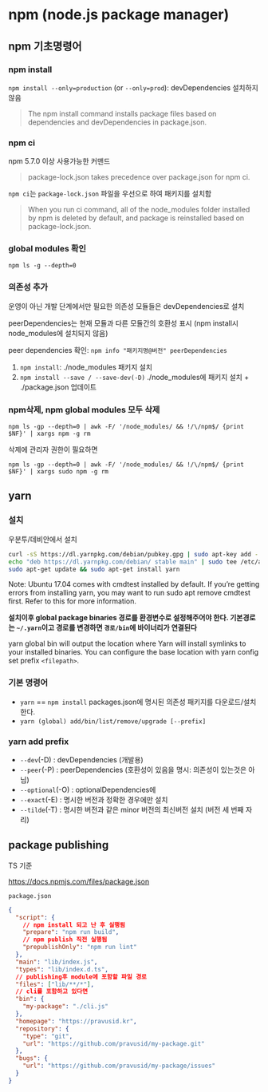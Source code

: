 # npm (node.js package manager)

## npm 기초명령어

### npm install

`npm install --only=production` (or `--only=prod`): devDependencies 설치하지 않음

> The npm install command installs package files based on dependencies and devDependencies in package.json.

### npm ci

npm 5.7.0 이상 사용가능한 커맨드

> package-lock.json takes precedence over package.json for npm ci.

`npm ci`는 `package-lock.json` 파일을 우선으로 하여 패키지를 설치함

> When you run ci command, all of the node_modules folder installed by npm is deleted by default, and package is reinstalled based on package-lock.json.

### global modules 확인

`npm ls -g --depth=0`

### 의존성 추가

운영이 아닌 개발 단계에서만 필요한 의존성 모듈들은 devDependencies로 설치

peerDependencies는 현재 모듈과 다른 모듈간의 호환성 표시 (npm install시 node_modules에 설치되지 않음)

peer dependencies 확인: `npm info "패키지명@버전" peerDependencies`

1. `npm install`: ./node_modules 패키지 설치
2. `npm install --save / --save-dev(-D)` ./node_modules에 패키지 설치 + ./package.json 업데이트

### npm삭제, npm global modules 모두 삭제

`npm ls -gp --depth=0 | awk -F/ '/node_modules/ && !/\/npm$/ {print $NF}' | xargs npm -g rm`

삭제에 관리자 권한이 필요하면

`npm ls -gp --depth=0 | awk -F/ '/node_modules/ && !/\/npm$/ {print $NF}' | xargs sudo npm -g rm`

## yarn

### 설치

우분투/데비안에서 설치

```sh
curl -sS https://dl.yarnpkg.com/debian/pubkey.gpg | sudo apt-key add -
echo "deb https://dl.yarnpkg.com/debian/ stable main" | sudo tee /etc/apt/sources.list.d/yarn.list
sudo apt-get update && sudo apt-get install yarn
```

Note: Ubuntu 17.04 comes with cmdtest installed by default. If you’re getting errors from installing yarn, you may want to run sudo apt remove cmdtest first. Refer to this for more information.

**설치이후 global package binaries 경로를 환경변수로 설정해주어야 한다. 기본경로는 `~/.yarn`이고 경로를 변경하면 `경로/bin`에 바이너리가 연결된다**

yarn global bin will output the location where Yarn will install symlinks to your installed binaries. You can configure the base location with yarn config set prefix `<filepath>`.

### 기본 명령어

- `yarn` == `npm install` packages.json에 명시된 의존성 패키지를 다운로드/설치 한다.
- `yarn (global) add/bin/list/remove/upgrade [--prefix]`

### yarn add prefix

- `--dev`(-D) : devDependencies (개발용)
- `--peer`(-P) : peerDependencies (호환성이 있음을 명시: 의존성이 있는것은 아님)
- `--optional`(-O) : optionalDependencies에
- `--exact`(-E) : 명시한 버전과 정확한 경우에만 설치
- `--tilde`(-T) : 명시한 버전과 같은 minor 버전의 최신버전 설치 (버전 세 번째 자리)

## package publishing

TS 기준

<https://docs.npmjs.com/files/package.json>

`package.json`

```json
{
  "script": {
    // npm install 되고 난 후 실행됨
    "prepare": "npm run build",
    // npm publish 직전 실행됨
    "prepublishOnly": "npm run lint"
  },
  "main": "lib/index.js",
  "types": "lib/index.d.ts",
  // publishing후 module에 포함할 파일 경로
  "files": ["lib/**/*"],
  // cli를 포함하고 있다면
  "bin": {
    "my-package": "./cli.js"
  },
  "homepage": "https://pravusid.kr",
  "repository": {
    "type": "git",
    "url": "https://github.com/pravusid/my-package.git"
  },
  "bugs": {
    "url": "https://github.com/pravusid/my-package/issues"
  }
}
```
